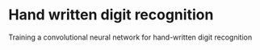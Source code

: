 # Hand written digit recognition

Training a convolutional neural network for hand-written digit recognition
